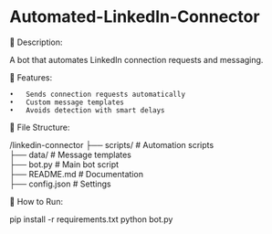 # Automated-LinkedIn-Connector

📌 Description:

A bot that automates LinkedIn connection requests and messaging.

📜 Features:

	•	Sends connection requests automatically
	•	Custom message templates
	•	Avoids detection with smart delays

📂 File Structure:

/linkedin-connector
 ├── scripts/       # Automation scripts  
 ├── data/          # Message templates  
 ├── bot.py         # Main bot script  
 ├── README.md      # Documentation  
 ├── config.json    # Settings  

🚀 How to Run:

pip install -r requirements.txt
python bot.py


